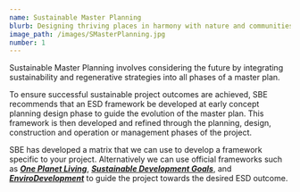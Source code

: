 ```yaml
---
name: Sustainable Master Planning
blurb: Designing thriving places in harmony with nature and communities
image_path: /images/SMasterPlanning.jpg
number: 1
---
```



Sustainable Master Planning involves considering the future by integrating sustainability and regenerative strategies into all phases of a master plan.

To ensure successful sustainable project outcomes are achieved, SBE recommends that an ESD framework be developed at early concept planning design phase to guide the evolution of the master plan. This framework is then developed and refined through the planning, design, construction and operation or management phases of the project.

SBE has developed a matrix that we can use to develop a framework specific to your project. Alternatively we can use official frameworks such as ***[One Planet Living](http://www.bioregional.com/oneplanetliving/)***, ***[Sustainable Development Goals](http://www.un.org/sustainabledevelopment/sustainable-development-goals/)***, and ***[EnviroDevelopment](http://www.envirodevelopment.com.au/default.asp)*** to guide the project towards the desired ESD outcome.
